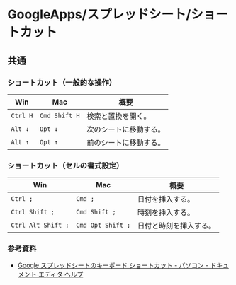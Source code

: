 # GoogleApps/スプレッドシート/ショートカット

## 共通

### ショートカット（一般的な操作）

| Win      | Mac           | 概要          |
|----------|---------------|-------------|
| `Ctrl H` | `Cmd Shift H` | 検索と置換を開く。   |
| `Alt ↓`  | `Opt ↓`       | 次のシートに移動する。 |
| `Alt ↑`  | `Opt ↑`       | 前のシートに移動する。 |

### ショートカット（セルの書式設定）

| Win                | Mac               | 概要          |
|--------------------|-------------------|-------------|
| `Ctrl ;`           | `Cmd ;`           | 日付を挿入する。    |
| `Ctrl Shift ;`     | `Cmd Shift ;`     | 時刻を挿入する。    |
| `Ctrl Alt Shift ;` | `Cmd Opt Shift ;` | 日付と時刻を挿入する。 |

### 参考資料

- [Google スプレッドシートのキーボード ショートカット - パソコン - ドキュメント エディタ ヘルプ](https://support.google.com/docs/answer/181110?hl=ja&co=GENIE.Platform%3DDesktop)

